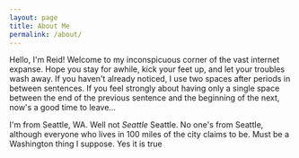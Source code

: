 ```yaml
---
layout: page
title: About Me
permalink: /about/
---
```


Hello, I'm Reid!  Welcome to my inconspicuous corner of the vast internet expanse.  Hope you stay for awhile, kick your feet up, and let your troubles wash away.  If you haven't already noticed, I use two spaces after periods in between sentences.  If you feel strongly about having only a single space between the end of the previous sentence and the beginning of the next, now's a good time to leave...

I'm from Seattle, WA.  Well not *Seattle* Seattle.  No one's from Seattle, although everyone who lives in 100 miles of the city claims to be.  Must be a Washington thing I suppose.  Yes it is true
	
<!--stackedit_data:
eyJoaXN0b3J5IjpbNzY4MTk5NjA5LC00ODQwNzIyMDhdfQ==
-->